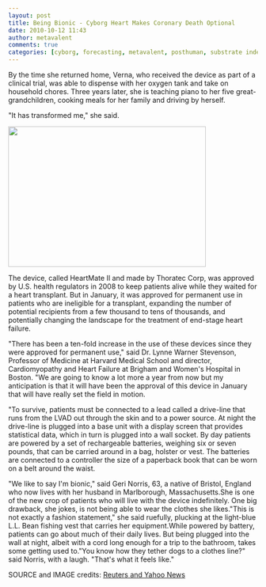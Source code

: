 ```yaml
---
layout: post
title: Being Bionic - Cyborg Heart Makes Coronary Death Optional
date: 2010-10-12 11:43
author: metavalent
comments: true
categories: [cyborg, forecasting, metavalent, posthuman, substrate independence]
---
```

By the time she returned home, Verna, who received the device as part of a clinical trial, was able to dispense with her oxygen tank and take on household chores. Three years later, she is teaching piano to her five great-grandchildren, cooking meals for her family and driving by herself.

"It has transformed me," she said.

<a href="http://news.yahoo.com/s/nm/20101012/hl_nm/us_heart_pump" target="_blank"><img src="http://metavalent.files.wordpress.com/2010/10/bionic-heart_.jpg" alt="" title="HeartMate II by Thoratec Corp" loading="lazy" width="399" height="284" align="center" /></a>

The device, called HeartMate II and made by Thoratec Corp, was approved by U.S. health regulators in 2008 to keep patients alive while they waited for a heart transplant. But in January, it was approved for permanent use in patients who are ineligible for a transplant, expanding the number of potential recipients from a few thousand to tens of thousands, and potentially changing the landscape for the treatment of end-stage heart failure.

"There has been a ten-fold increase in the use of these devices since they were approved for permanent use," said Dr. Lynne Warner Stevenson, Professor of Medicine at Harvard Medical School and director, Cardiomyopathy and Heart Failure at Brigham and Women's Hospital in Boston. "We are going to know a lot more a year from now but my anticipation is that it will have been the approval of this device in January that will have really set the field in motion.

"To survive, patients must be connected to a lead called a drive-line that runs from the LVAD out through the skin and to a power source. At night the drive-line is plugged into a base unit with a display screen that provides statistical data, which in turn is plugged into a wall socket. By day patients are powered by a set of rechargeable batteries, weighing six or seven pounds, that can be carried around in a bag, holster or vest. The batteries are connected to a controller the size of a paperback book that can be worn on a belt around the waist. 

"We like to say I'm bionic," said Geri Norris, 63, a native of Bristol, England who now lives with her husband in Marlborough, Massachusetts.She is one of the new crop of patients who will live with the device indefinitely. One big drawback, she jokes, is not being able to wear the clothes she likes."This is not exactly a fashion statement," she said ruefully, plucking at the light-blue L.L. Bean fishing vest that carries her equipment.While powered by battery, patients can go about much of their daily lives. But being plugged into the wall at night, albeit with a cord long enough for a trip to the bathroom, takes some getting used to."You know how they tether dogs to a clothes line?" said Norris, with a laugh. "That's what it feels like."

SOURCE and IMAGE credits: <a href="http://news.yahoo.com/s/nm/20101012/hl_nm/us_heart_pump" target="_blank">Reuters and Yahoo News</a>
